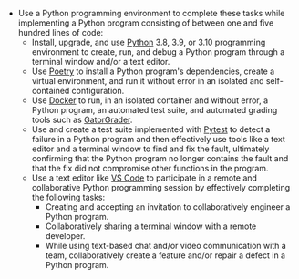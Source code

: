 - Use a Python programming environment to complete these tasks while
  implementing a Python program consisting of between one and five hundred lines
  of code:
    - Install, upgrade, and use [Python](https://www.python.org/) 3.8, 3.9, or
      3.10 programming environment to create, run, and debug a Python program
      through a terminal window and/or a text editor.
    - Use [Poetry](https://python-poetry.org/) to install a Python program's
      dependencies, create a virtual environment, and run it without error in an
      isolated and self-contained configuration.
    - Use [Docker](https://www.docker.com/) to run, in an isolated container and
      without error, a Python program, an automated test suite, and automated
      grading tools such as
      [GatorGrader](https://github.com/GatorEducator/gatorgrader).
    - Use and create a test suite implemented with
      [Pytest](https://docs.pytest.org/) to detect a failure in a Python program
      and then effectively use tools like a text editor and a terminal window to
      find and fix the fault, ultimately confirming that the Python program no
      longer contains the fault and that the fix did not compromise other
      functions in the program.
    - Use a text editor like [VS Code](https://code.visualstudio.com/) to
      participate in a remote and collaborative Python programming session by
      effectively completing the following tasks:
        - Creating and accepting an invitation to collaboratively engineer a
          Python program.
        - Collaboratively sharing a terminal window with a remote developer.
        - While using text-based chat and/or video communication with a team,
          collaboratively create a feature and/or repair a defect in a Python
          program.
